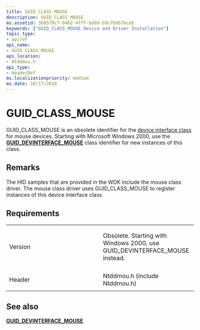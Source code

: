 ```yaml
---
title: GUID_CLASS_MOUSE
description: GUID_CLASS_MOUSE
ms.assetid: 3b6578c7-0462-4fff-bd09-b9c768676ceb
keywords: ["GUID_CLASS_MOUSE Device and Driver Installation"]
topic_type:
- apiref
api_name:
- GUID_CLASS_MOUSE
api_location:
- Ntddmou.h
api_type:
- HeaderDef
ms.localizationpriority: medium
ms.date: 10/17/2018
---
```


# GUID_CLASS_MOUSE


GUID_CLASS_MOUSE is an obsolete identifier for the [device interface class](https://msdn.microsoft.com/library/windows/hardware/ff541339) for mouse devices. Starting with Microsoft Windows 2000, use the [**GUID_DEVINTERFACE_MOUSE**](guid-devinterface-mouse.md) class identifier for new instances of this class.

Remarks
-------

The HID samples that are provided in the WDK include the mouse class driver. The mouse class driver uses GUID_CLASS_MOUSE to register instances of this device interface class.

Requirements
------------

<table>
<colgroup>
<col width="50%" />
<col width="50%" />
</colgroup>
<tbody>
<tr class="odd">
<td align="left"><p>Version</p></td>
<td align="left"><p>Obsolete. Starting with Windows 2000, use GUID_DEVINTERFACE_MOUSE instead.</p></td>
</tr>
<tr class="even">
<td align="left"><p>Header</p></td>
<td align="left">Ntddmou.h (include Ntddmou.h)</td>
</tr>
</tbody>
</table>

## See also


[**GUID_DEVINTERFACE_MOUSE**](guid-devinterface-mouse.md)

 

 






